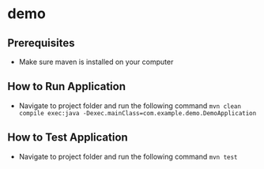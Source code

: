 # demo

## Prerequisites
* Make sure maven is installed on your computer

## How to Run Application
* Navigate to project folder and run the following command
`mvn clean compile exec:java -Dexec.mainClass=com.example.demo.DemoApplication`

## How to Test Application
* Navigate to project folder and run the following command
`mvn test`